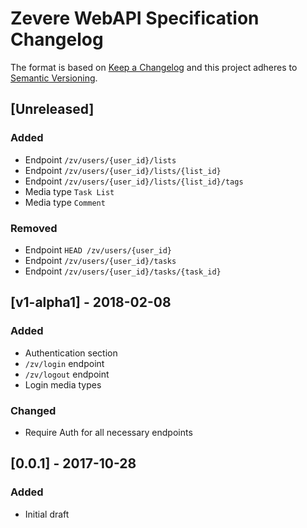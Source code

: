 # Zevere WebAPI Specification Changelog

The format is based on [Keep a Changelog](http://keepachangelog.com/en/1.0.0/)
and this project adheres to [Semantic Versioning](http://semver.org/spec/v2.0.0.html).

## [Unreleased]

### Added

- Endpoint `/zv/users/{user_id}/lists`
- Endpoint `/zv/users/{user_id}/lists/{list_id}`
- Endpoint `/zv/users/{user_id}/lists/{list_id}/tags`
- Media type `Task List`
- Media type `Comment`

### Removed

- Endpoint `HEAD /zv/users/{user_id}`
- Endpoint `/zv/users/{user_id}/tasks`
- Endpoint `/zv/users/{user_id}/tasks/{task_id}`

## [v1-alpha1] - 2018-02-08

### Added

- Authentication section
- `/zv/login` endpoint
- `/zv/logout` endpoint
- Login media types

### Changed

- Require Auth for all necessary endpoints

## [0.0.1] - 2017-10-28

### Added

- Initial draft